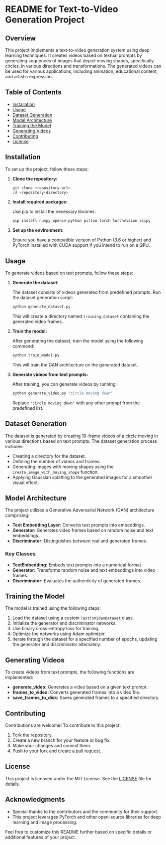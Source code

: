 # README for Text-to-Video Generation Project

## Overview

This project implements a text-to-video generation system using deep learning techniques. It creates videos based on textual prompts by generating sequences of images that depict moving shapes, specifically circles, in various directions and transformations. The generated videos can be used for various applications, including animation, educational content, and artistic expression.

## Table of Contents

- [Installation](#installation)
- [Usage](#usage)
- [Dataset Generation](#dataset-generation)
- [Model Architecture](#model-architecture)
- [Training the Model](#training-the-model)
- [Generating Videos](#generating-videos)
- [Contributing](#contributing)
- [License](#license)

## Installation

To set up the project, follow these steps:

1. **Clone the repository:**

   ```bash
   git clone <repository-url>
   cd <repository-directory>
   ```

2. **Install required packages:**

   Use pip to install the necessary libraries:

   ```bash
   pip install numpy opencv-python pillow torch torchvision scipy
   ```

3. **Set up the environment:**

   Ensure you have a compatible version of Python (3.6 or higher) and PyTorch installed with CUDA support if you intend to run on a GPU.

## Usage

To generate videos based on text prompts, follow these steps:

1. **Generate the dataset:**

   The dataset consists of videos generated from predefined prompts. Run the dataset generation script:

   ```python
   python generate_dataset.py
   ```

   This will create a directory named `training_dataset` containing the generated video frames.

2. **Train the model:**

   After generating the dataset, train the model using the following command:

   ```python
   python train_model.py
   ```

   This will train the GAN architecture on the generated dataset.

3. **Generate videos from text prompts:**

   After training, you can generate videos by running:

   ```python
   python generate_video.py "circle moving down"
   ```

   Replace `"circle moving down"` with any other prompt from the predefined list.

## Dataset Generation

The dataset is generated by creating 10-frame videos of a circle moving in various directions based on text prompts. The dataset generation process includes:

- Creating a directory for the dataset.
- Defining the number of videos and frames.
- Generating images with moving shapes using the `create_image_with_moving_shape` function.
- Applying Gaussian splatting to the generated images for a smoother visual effect.

## Model Architecture

The project utilizes a Generative Adversarial Network (GAN) architecture comprising:

- **Text Embedding Layer:** Converts text prompts into embeddings.
- **Generator:** Generates video frames based on random noise and text embeddings.
- **Discriminator:** Distinguishes between real and generated frames.

### Key Classes

- **TextEmbedding:** Embeds text prompts into a numerical format.
- **Generator:** Transforms random noise and text embeddings into video frames.
- **Discriminator:** Evaluates the authenticity of generated frames.

## Training the Model

The model is trained using the following steps:

1. Load the dataset using a custom `TextToVideoDataset` class.
2. Initialize the generator and discriminator networks.
3. Use binary cross-entropy loss for training.
4. Optimize the networks using Adam optimizer.
5. Iterate through the dataset for a specified number of epochs, updating the generator and discriminator alternately.

## Generating Videos

To create videos from text prompts, the following functions are implemented:

- **generate_video:** Generates a video based on a given text prompt.
- **frames_to_video:** Converts generated frames into a video file.
- **save_frames_to_disk:** Saves generated frames to a specified directory.

## Contributing

Contributions are welcome! To contribute to this project:

1. Fork the repository.
2. Create a new branch for your feature or bug fix.
3. Make your changes and commit them.
4. Push to your fork and create a pull request.

## License

This project is licensed under the MIT License. See the [LICENSE](LICENSE) file for details.

## Acknowledgments

- Special thanks to the contributors and the community for their support.
- This project leverages PyTorch and other open-source libraries for deep learning and image processing.

Feel free to customize this README further based on specific details or additional features of your project.

